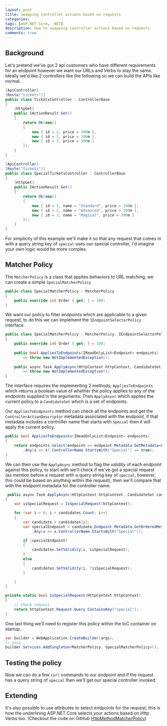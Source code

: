 ```yaml
---
layout: post
title: Swapping controller actions based on requests
categories:
tags: [ASP.NET Core, .NET]
description: How to swapping controller actions based on requests
comments: true
---
```


## Background

Let's pretend we've got 2 api customers who have different requirements for an endpoint however we want our URLs and Verbs to stay the same. Ideally we'd like 2 controllers like the following so we can build the APIs like normal.

```csharp
[ApiController]
[Route("tickets")]
public class TicketsController : ControllerBase
{
    [HttpGet]
    public IActionResult Get()
    {
        return Ok(new[]
        {
            new { id = 1, price = 100m },
            new { id = 2, price = 200m },
            new { id = 3, price = 300m }
        });
    }
}

[ApiController]
[Route("tickets")]
public class SpecialTicketsController : ControllerBase
{
    [HttpGet]
    public IActionResult Get()
    {
        return Ok(new[]
        {
            new { id = 1, name = "Standard", price = 100m },
            new { id = 2, name = "Advanced", price = 200m },
            new { id = 3, name = "Magical", price = 300m }
        });
    }
}

```

For simplicity of this example we'll make it so that any request that comes in with a query string key of `special` uses our special controller, I'd imagine your own logic would be more complex.

## Matcher Policy

The `MatcherPolicy` is a class that applies behaviors to URL matching, we can create a simple `SpecialMatcherPolicy`

```csharp
public class SpecialMatcherPolicy : MatcherPolicy
{
    public override int Order { get; } = 100;   
}
```

We want our policy to filter endpoints which are applicable to a given request, to do this we can implement the `IEndpointSelectorPolicy` interface.

```csharp
public class SpecialMatcherPolicy : MatcherPolicy, IEndpointSelectorPolicy
{
    public override int Order { get; } = 100;
    
    public bool AppliesToEndpoints(IReadOnlyList<Endpoint> endpoints)
        => throw new NotImplementedException();
 
    public async Task ApplyAsync(HttpContext httpContext, CandidateSet candidates)
        => throw new NotImplementedException();
}
```

The interface requires the implementing 2 methods; `AppliesToEndpoints` which returns a boolean value of whether the policy applies to any of the endpoints supplied in the arguments. Then `ApplyAsync` which applies the current policy to a `CandidateSet` which is a set of endpoints.

Our `AppliesToEndpoints` method can check all the endpoints and get the `ControllerActionDescriptor` metadata associated with the endpoint, if that metadata includes a controller name that starts with `Special` then it will apply the current policy.

```csharp
public bool AppliesToEndpoints(IReadOnlyList<Endpoint> endpoints)
{
    return endpoints.Select(endpoint => endpoint.Metadata.GetMetadata<ControllerActionDescriptor>())
        .Any(x => x?.ControllerName.StartsWith("Special") == true);
}
```

We can then use the `ApplyAsync` method to flag the validity of each endpoint against this policy, to start with we'll check if we've got a special request (as mention before a request with a query string key of `special`, however, this could be based on anything within the request), then we'll compare that with the endpoint metadata for the controller name.

```csharp
 public async Task ApplyAsync(HttpContext httpContext, CandidateSet candidates)
{
    var isSpecialRequest = IsSpecialRequest(httpContext);

    for (var i = 0; i < candidates.Count; i++)
    {
        var candidate = candidates[i];
        var specialEndpoint = candidate.Endpoint.Metadata.GetOrderedMetadata<ControllerActionDescriptor>()
            .Any(x => x.ControllerName.StartsWith("Special"));

        if (specialEndpoint)
        {
            candidates.SetValidity(i, isSpecialRequest);
        }
        else
        {           
            candidates.SetValidity(i, !isSpecialRequest);
        }

    }
}

private static bool IsSpecialRequest(HttpContext httpContext)
{
    // Check request
    return httpContext.Request.Query.ContainsKey("special");
}

```

One last thing we'll need to register this policy within the IoC container on startup.

```csharp
var builder = WebApplication.CreateBuilder(args);
// snip..
builder.Services.AddSingleton<MatcherPolicy, SpecialMatcherPolicy>();
```

## Testing the policy

Now we can do a few `curl` commands to our endpoint and if the request has a query string of `special` then we'll get our special controller invoked.

## Extending

It's also possible to use attributes to select endpoints for the request, this is how the underlining ASP.NET Core selects your actions based on Http Verbs too. (Checkout the code on GitHub [HttpMethodMatcherPolicy](https://github.com/dotnet/aspnetcore/blob/077d0883e943bebbe8151ead202d4c18cc3bee6b/src/Http/Routing/src/Matching/HttpMethodMatcherPolicy.cs))
